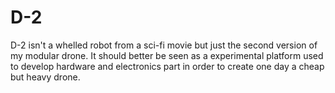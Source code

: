 # D-2
D-2 isn't a whelled robot from a sci-fi movie but just the second version of my modular drone. It should better be seen as a experimental platform used to develop hardware and electronics part in order to create one day a cheap but heavy drone.
